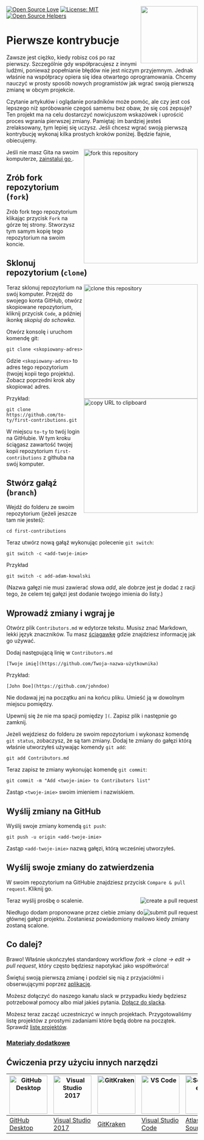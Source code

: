 ﻿[![Open Source Love](https://firstcontributions.github.io/open-source-badges/badges/open-source-v1/open-source.svg)](https://github.com/firstcontributions/open-source-badges)
[<img align="right" width="150" src="https://firstcontributions.github.io/assets/Readme/join-slack-team.png">](https://join.slack.com/t/firstcontributors/shared_invite/zt-1hg51qkgm-Xc7HxhsiPYNN3ofX2_I8FA)
[![License: MIT](https://img.shields.io/badge/License-MIT-green.svg)](https://opensource.org/licenses/MIT)
[![Open Source Helpers](https://www.codetriage.com/roshanjossey/first-contributions/badges/users.svg)](https://www.codetriage.com/roshanjossey/first-contributions)

# Pierwsze kontrybucje

Zawsze jest ciężko, kiedy robisz coś po raz pierwszy. Szczególnie gdy współpracujesz z innymi ludźmi, ponieważ popełnianie błędów nie jest niczym przyjemnym. Jednak właśnie na współpracy opiera się idea otwartego oprogramowania. Chcemy nauczyć w prosty sposób nowych programistów jak wgrać swoją pierwszą zmianę w obcym projekcie.

Czytanie artykułów i oglądanie poradników może pomóc, ale czy jest coś lepszego niż spróbowanie czegoś samemu bez obaw, że się coś zepsuje? Ten projekt ma na celu dostarczyć nowicjuszom wskazówek i uprościć proces wgrania pierwszej zmiany. Pamiętaj: im bardziej jesteś zrelaksowany, tym lepiej się uczysz. Jeśli chcesz wgrać swoją pierwszą kontrybucję wykonaj kilka prostych kroków poniżej. Będzie fajnie, obiecujemy.

<img align="right" width="300" src="https://firstcontributions.github.io/assets/Readme/fork.png" alt="fork this repository" />

Jeśli nie masz Gita na swoim komputerze, [ zainstaluj go ](https://help.github.com/articles/set-up-git/).

## Zrób fork repozytorium (`fork`)

Zrób fork tego repozytorium klikając przycisk `Fork` na górze tej strony. Stworzysz tym samym kopię tego repozytorium na swoim koncie.

## Sklonuj repozytorium (`clone`)

<img align="right" width="300" src="https://firstcontributions.github.io/assets/Readme/clone.png" alt="clone this repository" />

Teraz sklonuj repozytorium na swój komputer. Przejdź do swojego konta GitHub, otwórz skopiowane repozytorium, kliknij przycisk `Code`, a później ikonkę _skopiuj do schowka_.

Otwórz konsolę i uruchom komendę git:

```
git clone <skopiowany-adres>
```

Gdzie `<skopiowany-adres>` to adres tego repozytorium (twojej kopii tego projektu). Zobacz poprzedni krok aby skopiować adres.

<img align="right" width="300" src="https://firstcontributions.github.io/assets/Readme/copy-to-clipboard.png" alt="copy URL to clipboard" />

Przykład:

```
git clone https://github.com/to-ty/first-contributions.git
```

W miejscu `to-ty` to twój login na GitHubie. W tym kroku ściągasz zawartość twojej kopii repozytorium `first-contributions` z githuba na swój komputer.

## Stwórz gałąź (`branch`)

Wejdź do folderu ze swoim repozytorium (jeżeli jeszcze tam nie jesteś):

```
cd first-contributions
```

Teraz utwórz nową gałąź wykonując polecenie `git switch`:

```
git switch -c <add-twoje-imie>
```

Przykład

```
git switch -c add-adam-kowalski
```

(Nazwa gałęzi nie musi zawierać słowa _add_, ale dobrze jest je dodać z racji tego, że celem tej gałęzi jest dodanie twojego imienia do listy.)

## Wprowadź zmiany i wgraj je

Otwórz plik `Contributors.md` w edytorze tekstu. Musisz znać Markdown, lekki język znaczników. Tu masz <a href="https://github.com/adam-p/markdown-here/wiki/Markdown-Cheatsheet">ściągawkę</a> gdzie znajdziesz informację jak go używać.

Dodaj następującą linię w `Contributors.md`

```
[Twoje imię](https://github.com/Twoja-nazwa-użytkownika)
```

Przykład:

```
[John Doe](https://github.com/johndoe)
```

Nie dodawaj jej na początku ani na końcu pliku. Umieść ją w dowolnym miejscu pomiędzy.

Upewnij się że nie ma spacji pomiędzy `](`. Zapisz plik i następnie go zamknij.

Jeżeli wejdziesz do folderu ze swoim repozytorium i wykonasz komendę `git status`, zobaczysz, że są tam zmiany. Dodaj te zmiany do gałęzi którą właśnie utworzyłeś używając komendy `git add`:

```
git add Contributors.md
```

Teraz zapisz te zmiany wykonując komendę `git commit`:

```
git commit -m "Add <twoje-imie> to Contributors list"
```

Zastąp `<twoje-imie>` swoim imieniem i nazwiskiem.

## Wyślij zmiany na GitHub

Wyślij swoje zmiany komendą `git push`:

```
git push -u origin <add-twoje-imie>
```

Zastąp `<add-twoje-imie>` nazwą gałęzi, którą wcześniej utworzyłeś.

## Wyślij swoje zmiany do zatwierdzenia

W swoim repozytorium na GitHubie znajdziesz przycisk `Compare & pull request`. Kliknij go.

<img style="float: right;" src="https://firstcontributions.github.io/assets/Readme/compare-and-pull.png" alt="create a pull request" />

Teraz wyślij prośbę o scalenie.

<img style="float: right;" src="https://firstcontributions.github.io/assets/Readme/submit-pull-request.png" alt="submit pull request" />

Niedługo dodam proponowane przez ciebie zmiany do głównej gałęzi projektu. Zostaniesz powiadomiony mailowo kiedy zmiany zostaną scalone.

## Co dalej?

Brawo! Właśnie ukończyłeś standardowy workflow _fork -> clone -> edit -> pull request_, który często będziesz napotykać jako współtwórca!

Świętuj swoją pierwszą zmianę i podziel się nią z przyjaciółmi i obserwującymi poprzez <a href="https://firstcontributions.github.io/#social-share" rel="nofollow">aplikację</a>.

Możesz dołączyć do naszego kanału slack w przypadku kiedy będziesz potrzebował pomocy albo miał jakieś pytania. <a href="https://join.slack.com/t/firstcontributors/shared_invite/zt-1hg51qkgm-Xc7HxhsiPYNN3ofX2_I8FA" rel="nofollow">Dołącz do slacka</a>.

Możesz teraz zacząć uczestniczyć w innych projektach. Przygotowaliśmy listę projektów z prostymi zadaniami które będą dobre na początek. Sprawdź <a href="https://firstcontributions.github.io/#project-list" rel="nofollow">listę projektów</a>.

### [Materiały dodatkowe](../additional-material/git_workflow_scenarios/additional-material.md)

## Ćwiczenia przy użyciu innych narzędzi

| <a href="../gui-tool-tutorials/github-desktop-tutorial.md"><img alt="GitHub Desktop" src="https://desktop.github.com/images/desktop-icon.svg" width="100"></a> | <a href="../gui-tool-tutorials/github-windows-vs2017-tutorial.md"><img alt="Visual Studio 2017" src="https://upload.wikimedia.org/wikipedia/commons/c/cd/Visual_Studio_2017_Logo.svg" width="100"></a> | <a href="../gui-tool-tutorials/gitkraken-tutorial.md"><img alt="GitKraken" src="https://firstcontributions.github.io/assets/gui-tool-tutorials/gitkraken-tutorial/gk-icon.png" width="100"></a> | <a href="../gui-tool-tutorials/github-windows-vs-code-tutorial.md"><img alt="VS Code" src="https://upload.wikimedia.org/wikipedia/commons/2/2d/Visual_Studio_Code_1.18_icon.svg" width=100></a> | <a href="../gui-tool-tutorials/sourcetree-macos-tutorial.md"><img alt="Sourcetree App" src="https://wac-cdn.atlassian.com/dam/jcr:81b15cde-be2e-4f4a-8af7-9436f4a1b431/Sourcetree-icon-blue.svg" width=100></a> | <a href="../gui-tool-tutorials/github-windows-intellij-tutorial.md"><img alt="IntelliJ IDEA" src="https://upload.wikimedia.org/wikipedia/commons/thumb/9/9c/IntelliJ_IDEA_Icon.svg/512px-IntelliJ_IDEA_Icon.svg.png" width=100></a> |
| -------------------------------------------------------------------------------------------------------------------------------------------------------------- | ------------------------------------------------------------------------------------------------------------------------------------------------------------------------------------------------------ | ----------------------------------------------------------------------------------------------------------------------------------------------------------------------------------------------- | ----------------------------------------------------------------------------------------------------------------------------------------------------------------------------------------------- | --------------------------------------------------------------------------------------------------------------------------------------------------------------------------------------------------------------- | ----------------------------------------------------------------------------------------------------------------------------------------------------------------------------------------------------------------------------------- |
| [GitHub Desktop](../gui-tool-tutorials/github-desktop-tutorial.md)                                                                                             | [Visual Studio 2017](../gui-tool-tutorials/github-windows-vs2017-tutorial.md)                                                                                                                          | [GitKraken](../gui-tool-tutorials/gitkraken-tutorial.md)                                                                                                                                        | [Visual Studio Code](../gui-tool-tutorials/github-windows-vs-code-tutorial.md)                                                                                                                  | [Atlassian Sourcetree](../gui-tool-tutorials/sourcetree-macos-tutorial.md)                                                                                                                                      | [IntelliJ IDEA](../gui-tool-tutorials/github-windows-intellij-tutorial.md)                                                                                                                                                          |
